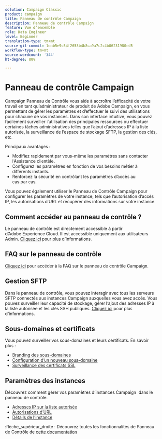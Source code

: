 ```yaml
---
solution: Campaign Classic
product: campaign
title: Panneau de contrôle Campaign
description: Panneau de contrôle Campaign
feature: Vue d’ensemble
role: Data Engineer
level: Beginner
translation-type: tm+mt
source-git-commit: 1eab5e9c54f2653b4b8ca9a7c2c4b06231980ed5
workflow-type: tm+mt
source-wordcount: '344'
ht-degree: 80%

---
```


# Panneau de contrôle Campaign

Campaign Panneau de Contrôle vous aide à accroître l’efficacité de votre travail en tant qu’administrateur de produit de Adobe Campaign, en vous permettant de gérer les paramètres et d’effectuer le suivi des utilisations pour chacune de vos instances. Dans son interface intuitive, vous pouvez facilement surveiller l’utilisation des principales ressources ou effectuer certaines tâches administratives telles que l’ajout d’adresses IP à la liste autorisée, la surveillance de l’espace de stockage SFTP, la gestion des clés, etc.

Principaux avantages :

* Modifiez rapidement par vous-même les paramètres sans contacter l’Assistance clientèle.
* Configurez les paramètres en fonction de vos besoins métier à différents instants.
* Renforcez la sécurité en contrôlant les paramètres d’accès au cas par cas.

Vous pouvez également utiliser le Panneau de Contrôle Campaign pour configurer les paramètres de votre instance, tels que l’autorisation d’accès IP, les autorisations d’URL et récupérer des informations sur votre instance.

## Comment accéder au panneau de contrôle ?

Le panneau de contrôle est directement accessible à partir d’Adobe Experience Cloud. Il est accessible uniquement aux utilisateurs Admin. [Cliquez ici](https://docs.adobe.com/content/hecontrol-panel/using/discover-control-panel/accessing-control-panel.html?lang=fr) pour plus d’informations.

## FAQ sur le panneau de contrôle

[Cliquez ici](https://docs.adobe.com/content/hecontrol-panel/using/faq.html?lang=fr) pour accéder à la FAQ sur le panneau de contrôle Campaign.

## Gestion SFTP

Dans le panneau de contrôle, vous pouvez interagir avec tous les serveurs SFTP connectés aux instances Campaign auxquelles vous avez accès. Vous pouvez surveiller leur capacité de stockage, gérer l’ajout des adresses IP à la liste autorisée et les clés SSH publiques. [Cliquez ici](https://docs.adobe.com/content/hecontrol-panel/using/sftp-management/about-sftp-management.html?lang=fr) pour plus d’informations.

## Sous-domaines et certificats

Vous pouvez surveiller vos sous-domaines et leurs certificats. En savoir plus :
* [Branding des sous-domaines](https://docs.adobe.com/content/hecontrol-panel/using/subdomains-and-certificates/subdomains-branding.html?lang=fr)
* [Configuration d’un nouveau sous-domaine](https://docs.adobe.com/content/hecontrol-panel/using/subdomains-and-certificates/setting-up-new-subdomain.html?lang=fr)
* [Surveillance des certificats SSL](https://docs.adobe.com/content/hecontrol-panel/using/subdomains-and-certificates/renewing-subdomain-certificate.html?lang=fr)

## Paramètres des instances

Découvrez comment gérer vos paramètres d’instances Campaign  dans le panneau de contrôle.
* [Adresses IP sur la liste autorisée](https://docs.adobe.com/content/hecontrol-panel/using/instances-settings/ip-whitelisting-instance-access.html?lang=fr)
* [Autorisations d’URL](https://docs.adobe.com/content/hecontrol-panel/using/instances-settings/url-permissions.html?lang=fr)
* [Détails de l’instance](https://docs.adobe.com/content/hecontrol-panel/using/instances-settings/instance-details.html?lang=fr)

:flèche_supérieur_droite : Découvrez toutes les fonctionnalités de Panneau de Contrôle de [cette documentation](https://experienceleague.adobe.com/docs/control-panel/using/control-panel-home.html?lang=fr)
